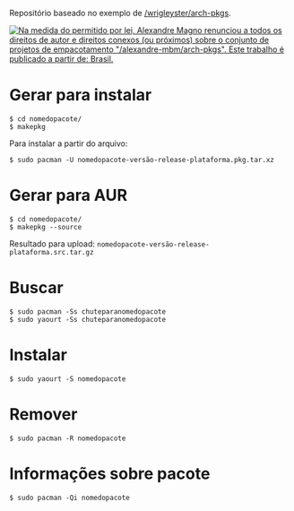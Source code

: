 Repositório baseado no exemplo de [/wrigleyster/arch-pkgs](https://github.com/wrigleyster/arch-pkgs).

[![Na medida do permitido por lei, Alexandre Magno renunciou a todos os direitos de autor e direitos conexos (ou próximos) sobre o conjunto de projetos de empacotamento "/alexandre-mbm/arch-pkgs". Este trabalho é publicado a partir de: Brasil.](http://i.creativecommons.org/p/mark/1.0/88x31.png)](http://creativecommons.org/publicdomain/zero/1.0/deed.pt_BR)

# Gerar para instalar

```console
$ cd nomedopacote/
$ makepkg
```
Para instalar a partir do arquivo:
```console
$ sudo pacman -U nomedopacote-versão-release-plataforma.pkg.tar.xz
```

# Gerar para AUR
```console
$ cd nomedopacote/
$ makepkg --source
```
Resultado para upload: `nomedopacote-versão-release-plataforma.src.tar.gz`

# Buscar
```console
$ sudo pacman -Ss chuteparanomedopacote
$ sudo yaourt -Ss chuteparanomedopacote
```

# Instalar
```console
$ sudo yaourt -S nomedopacote
```

# Remover
```console
$ sudo pacman -R nomedopacote
```

# Informações sobre pacote
```console
$ sudo pacman -Qi nomedopacote
```